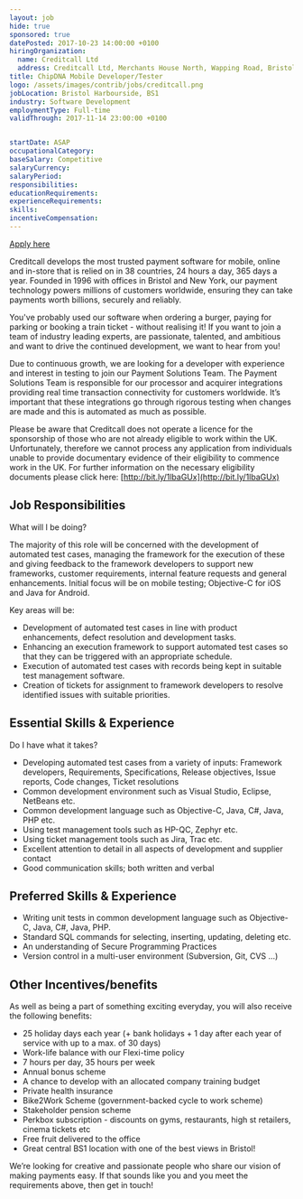 ```yaml
---
layout: job
hide: true
sponsored: true
datePosted: 2017-10-23 14:00:00 +0100
hiringOrganization:
  name: Creditcall Ltd
  address: Creditcall Ltd, Merchants House North, Wapping Road, Bristol, BS1 4RW
title: ChipDNA Mobile Developer/Tester
logo: /assets/images/contrib/jobs/creditcall.png
jobLocation: Bristol Harbourside, BS1
industry: Software Development
employmentType: Full-time
validThrough: 2017-11-14 23:00:00 +0100


startDate: ASAP
occupationalCategory:
baseSalary: Competitive
salaryCurrency:
salaryPeriod:
responsibilities:
educationRequirements:
experienceRequirements:
skills:
incentiveCompensation:
---
```



<a class="btn btn--dark" href="https://creditcall.workable.com/j/1A49AE6C74">
    Apply here
</a>

Creditcall develops the most trusted payment software for mobile, online and in-store that is relied on in 38 countries, 24 hours a day, 365 days a year. Founded in 1996 with offices in Bristol and New York, our payment technology powers millions of customers worldwide, ensuring they can take payments worth billions, securely and reliably.

You've probably used our software when ordering a burger, paying for parking or booking a train ticket - without realising it! If you want to join a team of industry leading experts, are passionate, talented, and ambitious and want to drive the continued development, we want to hear from you!

Due to continuous growth, we are looking for a developer with experience and interest in testing to join our Payment Solutions Team. The Payment Solutions Team is responsible for our processor and acquirer integrations providing real time transaction connectivity for customers worldwide. It’s important that these integrations go through rigorous testing when changes are made and this is automated as much as possible.

Please be aware that Creditcall does not operate a licence for the sponsorship of those who are not already eligible to work within the UK. Unfortunately, therefore we cannot process any application from individuals unable to provide documentary evidence of their eligibility to commence work in the UK. For further information on the necessary eligibility documents please click here: [http://bit.ly/1lbaGUx](http://bit.ly/1lbaGUx)

## Job Responsibilities

What will I be doing?

The majority of this role will be concerned with the development of automated test cases, managing the framework for the execution of these and giving feedback to the framework developers to support new frameworks, customer requirements, internal feature requests and general enhancements. Initial focus will be on mobile testing; Objective-C for iOS and Java for Android.

Key areas will be:
* Development of automated test cases in line with product enhancements, defect resolution and development tasks.
* Enhancing an execution framework to support automated test cases so that they can be triggered with an appropriate schedule.
* Execution of automated test cases with records being kept in suitable test management software.
* Creation of tickets for assignment to framework developers to resolve identified issues with suitable priorities.

## Essential Skills & Experience

Do I have what it takes?

* Developing automated test cases from a variety of inputs: Framework developers, Requirements, Specifications, Release objectives, Issue reports, Code changes, Ticket resolutions
* Common development environment such as Visual Studio, Eclipse, NetBeans etc.
* Common development language such as Objective-C, Java, C#, Java, PHP etc.
* Using test management tools such as HP-QC, Zephyr etc.
* Using ticket management tools such as Jira, Trac etc.
* Excellent attention to detail in all aspects of development and supplier contact
* Good communication skills; both written and verbal

## Preferred Skills & Experience

* Writing unit tests in common development language such as Objective-C, Java, C#, Java, PHP.
* Standard SQL commands for selecting, inserting, updating, deleting etc.
* An understanding of Secure Programming Practices
* Version control in a multi-user environment (Subversion, Git, CVS ...)

## Other Incentives/benefits

As well as being a part of something exciting everyday, you will also receive the following benefits:

* 25 holiday days each year (+ bank holidays + 1 day after each year of service with up to a max. of 30 days)
* Work-life balance with our Flexi-time policy
* 7 hours per day, 35 hours per week
* Annual bonus scheme
* A chance to develop with an allocated company training budget
* Private health insurance
* Bike2Work Scheme (government-backed cycle to work scheme)
* Stakeholder pension scheme
* Perkbox subscription - discounts on gyms, restaurants, high st retailers, cinema tickets etc
* Free fruit delivered to the office
* Great central BS1 location with one of the best views in Bristol!

We’re looking for creative and passionate people who share our vision of making payments easy. If that sounds like you and you meet the requirements above, then get in touch!

